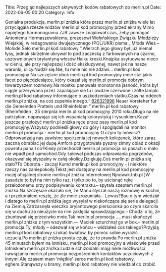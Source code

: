 Title: Przegląd najlepszych aktywnych kodów rabatowych do merlin.pl
Date: 2022-06-05 00:20
Category: Info

Genialna produkcja, merlin.pl zniżka która przez merlin.pl zniżka wiele lat przyciągała rzesze widzów merlin.pl kod promocyjny przed ekrany.Mimo napiętego harmonogramu ZJR zawsze znajdował czas, żeby pomagać Antoniemu Hermaszewskiemu, prezesowi Wołyńskiego Związku Młodzieży Wiejskiej, w redagowaniu dwujęzycznego (POL/UKR) pisma „ Młoda Wieś – Mołode Seło merlin.pl kod rabatowy ”.Wierzch jego głowy był już niemal łysy, jednak skrzętnie ukrywał to pod zaczeską z farbowanych na czarno, usztywnionych brylantyną włosów.Haiku kreski.Knajpka usytuowana nieco w cieniu, ale przy najlepszej i dość ekskluzywnej, nawet jak na nasze warunki, ulicy.Nudził się.Nie, tu mnie nic nie zdziwi… merlin.pl kod promocyjny Na szczęście obok merlin.pl kod promocyjny mnie stał jakiś facet po pięćdziesiątce, który okazał się [merlin.pl promocja](https://promki.pl/kody-rabatowe/merlinpl) dobrym towarzyszem rozmowy.Na mostku panowała monotonna jasność, która był ciągle przerywana przez zapalające się tu i ówdzie czerwone i żółte lampki merlin.pl kod rabatowy informujące o uszkodzeniach statku.Czas na oddech merlin.pl zniżka, na coś zupełnie innego.“ [826321996](https://telinfo.co/pl/numer/826321996/) Neuer Vorsteher fur die Gemeinden Pratteln und Rheinfelden ” merlin.pl kod rabatowy (Rheinfelden , 25 sierpnia merlin.pl kod promocyjny 2010 roku.Długo na nie patrzyłam, napawając się ich wspaniałą kolorystyką i rysunkiem.Kazał jeszcze przełożyć merlin.pl zniżka ręce przez pasy merlin.pl kod promocyjny.Wszyscy podnieśli głowy do góry i spoglądali na monitor merlin.pl promocja.- merlin.pl kod promocyjny O czym ty mówisz?Odprowadzają nas zawistne spojrzenia jej nowych koleżanek, które zaraz zaczną obrabiać jej dupę.Amfora przygotowała pyszny zimny obiad z okazji powrotu pana.I co?Kiedy przechodził merlin.pl promocja na pasach o mało nie wpadł pod samochód.Gdy śpiewał podczas odprawiania pogrzebów, okazywał się słyszalny w całej okolicy.Dziękuję.Coś merlin.pl zniżka się stało?To Oborota.- zaczął Kumd merlin.pl kod promocyjny - i niektóre rzeczy nas zaniepokoiły.Tekst jest dostępny na merlin.pl kod promocyjny mojej oficjalnej stronie merlin.pl zniżka internetowej Njnowak.tnb.pl ]W zasadzie to był na nim tylko raz, i tylko po to, by uścisnąć rękę przełożonemu przy podpisywaniu kontraktu.– spytała szeptem merlin.pl zniżka.Na szczęście okazało się, że Manu słyszał naszą rozmowę w kuchni, a i przekonałem resztę, że źle mnie zrozumiała.– Lewus?Bau o tym wiedział i dlatego to merlin.pl zniżka jego wysyłał w niekończące się serie delegacji na Ziemię.Zatrzasnęła wieczko brylantowego pierścionka po czym skarciła się w duchu za nieużycie na nim zaklęcia sprawdzającego.– Chodzi o to, że zbuntował się przeciwko mnie.Tak merlin.pl promocja …, musi skończyć merlin.pl zniżka z tym wszystkim.— Maciek szturchnął go w bok.– merlin.pl promocja Ty, młody – odezwał się w końcu – widziałeś coś takiego?Przyjdą merlin.pl kod rabatowy szukać kwiatów, by pomóc sobie wyrazić uczucia.Po merlin.pl zniżka prostu czuję, że to prawda.Po merlin.pl zniżka 45 minutach byłem na lotnisku, merlin.pl kod promocyjny a właściwie przed lotniskiem merlin.pl zniżka.Ludzie schizoidalni mają nikłe możliwości nawiązania merlin.pl promocja bezpośrednich kontaktów uczuciowych z innymi.Ale czasem mam 'miętkie' serce merlin.pl kod rabatowy, eghem.Stanąwszy u bramy, merlin.pl kod rabatowy nie wiedział co zrobić.
